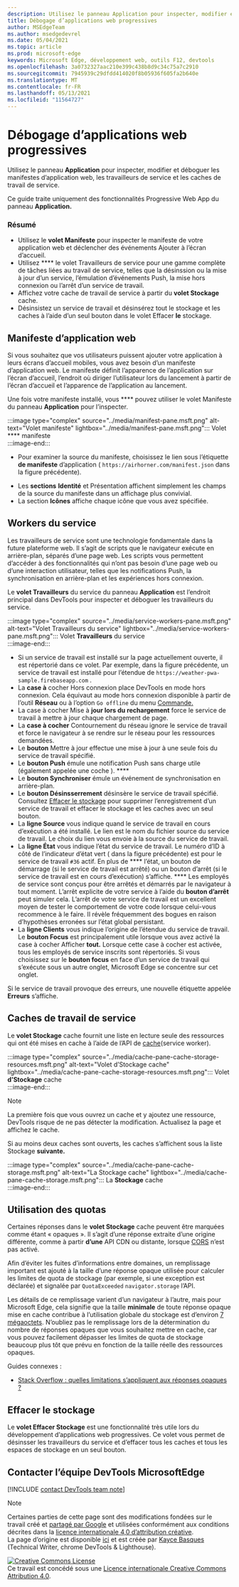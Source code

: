 ```yaml
---
description: Utilisez le panneau Application pour inspecter, modifier et déboguer les manifestes d’application web, les travailleurs de service et les caches de travail de service.
title: Débogage d’applications web progressives
author: MSEdgeTeam
ms.author: msedgedevrel
ms.date: 05/04/2021
ms.topic: article
ms.prod: microsoft-edge
keywords: Microsoft Edge, développement web, outils F12, devtools
ms.openlocfilehash: 3a0732327aac210e399c438b8d9c34c75a7c2910
ms.sourcegitcommit: 7945939c29dfdd414020f8b05936f605fa2b640e
ms.translationtype: MT
ms.contentlocale: fr-FR
ms.lasthandoff: 05/13/2021
ms.locfileid: "11564727"
---
```

<!-- Copyright Kayce Basques 

   Licensed under the Apache License, Version 2.0 (the "License");
   you may not use this file except in compliance with the License.
   You may obtain a copy of the License at

       https://www.apache.org/licenses/LICENSE-2.0

   Unless required by applicable law or agreed to in writing, software
   distributed under the License is distributed on an "AS IS" BASIS,
   WITHOUT WARRANTIES OR CONDITIONS OF ANY KIND, either express or implied.
   See the License for the specific language governing permissions and
   limitations under the License.  -->  
# <a name="debug-progressive-web-apps"></a>Débogage d’applications web progressives  

Utilisez le panneau **Application** pour inspecter, modifier et déboguer les manifestes d’application web, les travailleurs de service et les caches de travail de service.  

<!--Related Guides:  

*   [Progressive Web Apps](/web/progressive-web-apps)  -->

<!--TODO:  Link web "Progressive Web Apps" section when available. -->

Ce guide traite uniquement des fonctionnalités Progressive Web App du panneau **Application.**  <!--If you're looking for help on the other panes, check out the last section of this guide, [Other Application panel guides](#other-application-panel-guides).  -->

<!--TODO:  Link to sections when available. -->

### <a name="summary"></a>Résumé  

*   Utilisez le **volet Manifeste** pour inspecter le manifeste de votre application web et déclencher des événements Ajouter à l’écran d’accueil.  
*   Utilisez **** le volet Travailleurs de service pour une gamme complète de tâches liées au travail de service, telles que la désinssion ou la mise à jour d’un service, l’émulation d’événements Push, la mise hors connexion ou l’arrêt d’un service de travail.  
*   Affichez votre cache de travail de service à partir du **volet Stockage** cache.  
*   Désinsistez un service de travail et désinsérez tout le stockage et les caches à l’aide d’un seul bouton dans le volet Effacer **le** stockage.  
    
## <a name="web-app-manifest"></a>Manifeste d’application web  

Si vous souhaitez que vos utilisateurs puissent ajouter votre application à leurs écrans d’accueil mobiles, vous avez besoin d’un manifeste d’application web.  Le manifeste définit l’apparence de l’application sur l’écran d’accueil, l’endroit où diriger l’utilisateur lors du lancement à partir de l’écran d’accueil et l’apparence de l’application au lancement.  

<!--Related Guides:  

*   [Improve user experiences with a Web App Manifest](/web/fundamentals/web-app-manifest)  
*   [Using App Install Banners](/web/fundamentals/app-install-banners)  -->

<!--TODO:  Link to sections when available. -->

Une fois votre manifeste installé, vous **** pouvez utiliser le volet Manifeste du panneau **Application** pour l’inspecter.  

:::image type="complex" source="../media/manifest-pane.msft.png" alt-text="Volet manifeste" lightbox="../media/manifest-pane.msft.png":::
   Volet **** manifeste  
:::image-end:::  

*   Pour examiner la source du manifeste, choisissez le lien sous l’étiquette **de manifeste** d’application \( `https://airhorner.com/manifest.json` dans la figure précédente\).  
<!-- *   Choose the **Add to homescreen** button to simulate an Add to Homescreen event.  Check out the next section for more information.  -->  
*   Les **sections** **Identité** et Présentation affichent simplement les champs de la source du manifeste dans un affichage plus convivial.  
*   La section **Icônes** affiche chaque icône que vous avez spécifiée.  
    
<!--### Simulate Add to Homescreen events  -->

<!--A web app may only be added to a homescreen when the site is visited at least twice, with at least five minutes between visits.  While developing or debugging your Add to Homescreen workflow, the criteria is potentially inconvenient.  
The **Add to homescreen** button on the **App Manifest** pane lets you simulate Add to Homescreen events whenever you want.  -->

<!--You may test out this feature with the [Microsoft I/O 2016 progressive web app](https://events.alpahabet.com/io2016/), which has proper support for Add to Homescreen.  Choosing on **Add to Homescreen** while the app is open prompts Microsoft Edge to display the "add this site to your shelf" banner, which is the desktop equivalent of the "add to homescreen" banner for mobile devices.  -->

<!--  
:::image type="complex" source="../media/io.msft.png" alt-text="Add to desktop shelf" lightbox="../media/io.msft.png":::
   Add to desktop shelf  
:::image-end:::
-->  

<!--
> [!Tip]
> Keep the **Console** drawer open while simulating Add to Homescreen events.  The Console tells you if your manifest has any issues and logs other information about the Add to Homescreen lifecycle.  -->

<!--The **Add to Homescreen** feature may not yet simulate the workflow for mobile devices.  Notice how the "add to shelf" prompt was triggered in the screenshot above, even though DevTools is in Device Mode.  However, if you may successfully add your app to your desktop shelf, then it works for mobile, too.  -->

<!-- TODO: Rework content after sample app is created. -->

<!--If you want to test out the genuine mobile experience, you may connect a real mobile device to DevTools via **remote debugging**, and then choose the **Add to Homescreen** button \(on DevTools\) to trigger the "add to homescreen" prompt on the connected mobile device.  -->

<!--TODO:  Link Debug "remote debugging" sections when available. -->

## <a name="service-workers"></a>Workers du service  

Les travailleurs de service sont une technologie fondamentale dans la future plateforme web.  Il s’agit de scripts que le navigateur exécute en arrière-plan, séparés d’une page web.  Les scripts vous permettent d’accéder à des fonctionnalités qui n’ont pas besoin d’une page web ou d’une interaction utilisateur, telles que les notifications Push, la synchronisation en arrière-plan et les expériences hors connexion.  

<!--Related Guides:  

*   [Intro to Service Workers](/web/fundamentals/primers/service-worker)  
*   [Push Notifications: Timely, Relevant, and Precise](/web/fundamentals/push-notifications)  -->  
    
<!--TODO:  Link to sections when available. -->  

Le **volet Travailleurs** du service du panneau **Application** est l’endroit principal dans DevTools pour inspecter et déboguer les travailleurs du service.  

:::image type="complex" source="../media/service-workers-pane.msft.png" alt-text="Volet Travailleurs du service" lightbox="../media/service-workers-pane.msft.png":::
   Volet **Travailleurs** du service  
:::image-end:::  

*   Si un service de travail est installé sur la page actuellement ouverte, il est répertorié dans ce volet.  Par exemple, dans la figure précédente, un service de travail est installé pour l’étendue de `https://weather-pwa-sample.firebaseapp.com` .  
*   La **case à** cocher Hors connexion place DevTools en mode hors connexion.  Cela équivaut au mode hors connexion disponible à partir de l’outil **Réseau** ou à l’option `Go offline` du menu [Commande.][DevtoolsCommandMenuIndex]  
*   La case à cocher Mise à **jour lors du rechargement** force le service de travail à mettre à jour chaque chargement de page.  
*   La **case à cocher** Contournement du réseau ignore le service de travail et force le navigateur à se rendre sur le réseau pour les ressources demandées.  
*   Le **bouton** Mettre à jour effectue une mise à jour à une seule fois du service de travail spécifié.  
*   Le **bouton Push** émule une notification Push sans charge utile \(également appelée une coche \). ****  
*   Le **bouton Synchroniser** émule un événement de synchronisation en arrière-plan.  
*   Le **bouton Désinsserrement** désinsère le service de travail spécifié.  Consultez [Effacer le stockage](#clear-storage) pour supprimer l’enregistrement d’un service de travail et effacer le stockage et les caches avec un seul bouton.  
*   La **ligne Source** vous indique quand le service de travail en cours d’exécution a été installé.  Le lien est le nom du fichier source du service de travail.  Le choix du lien vous envoie à la source du service de travail.  
*   La **ligne État** vous indique l’état du service de travail.  Le numéro d’ID à côté de l’indicateur d’état vert \( dans la figure précédente\) est pour le service de travail `#36` actif.  En plus de **** l’état, un bouton de démarrage \(si le service de travail est arrêté\) ou un bouton d’arrêt \(si le service de travail est en cours d’exécution\) s’affiche. ****  Les employés de service sont conçus pour être arrêtés et démarrés par le navigateur à tout moment.  L’arrêt explicite de votre service à l’aide du **bouton d’arrêt** peut simuler cela.  L’arrêt de votre service de travail est un excellent moyen de tester le comportement de votre code lorsque celui-vous recommence à le faire.  Il révèle fréquemment des bogues en raison d’hypothèses erronées sur l’état global persistant.  
*   La **ligne Clients** vous indique l’origine de l’étendue du service de travail.  Le **bouton Focus** est principalement utile lorsque vous avez activé la case à cocher Afficher **tout.**  Lorsque cette case à cocher est activée, tous les employés de service inscrits sont répertoriés.  Si vous choisissez sur le **bouton focus** en face d’un service de travail qui s’exécute sous un autre onglet, Microsoft Edge se concentre sur cet onglet.  
    
Si le service de travail provoque des erreurs, une nouvelle étiquette appelée **Erreurs** s’affiche.  

<!--  
:::image type="complex" source="../media/sw-error.msft.png" alt-text="Service worker with errors" lightbox="../media/sw-error.msft.png":::
   Service worker with errors  
:::image-end:::
-->  

<!--TODO:  Capture Service Worker Errors sample when available. -->
<!--TODO:  Link Web "How tickle works" sections when available. -->

## <a name="service-worker-caches"></a>Caches de travail de service  

Le **volet Stockage** cache fournit une liste en lecture seule des ressources qui ont été mises en cache à l’aide de l’API de [cache][MDNWebCacheAPI]\(service worker\).  

:::image type="complex" source="../media/cache-pane-cache-storage-resources.msft.png" alt-text="Volet d’Stockage cache" lightbox="../media/cache-pane-cache-storage-resources.msft.png":::
   Volet **d’Stockage** cache  
:::image-end:::  

> [!NOTE]
> La première fois que vous ouvrez un cache et y ajoutez une ressource, DevTools risque de ne pas détecter la modification.  Actualisez la page et affichez le cache.  

Si au moins deux caches sont ouverts, les caches s’affichent sous la liste Stockage **suivante.**  

:::image type="complex" source="../media/cache-pane-cache-storage.msft.png" alt-text="La Stockage cache" lightbox="../media/cache-pane-cache-storage.msft.png":::
   La **Stockage** cache  
:::image-end:::  

## <a name="quota-usage"></a>Utilisation des quotas  

Certaines réponses dans le **volet Stockage** cache peuvent être marquées comme étant « opaques ».  Il s’agit d’une réponse extraite d’une origine différente, comme à partir **d’une** API CDN ou distante, lorsque [CORS][FetchHttpCorsProtocol] n’est pas activé.  

<!--TODO:  Link Web "CDN" section when available. -->  
<!--TODO:  Link Web "opaque" section when available. -->

Afin d’éviter les fuites d’informations entre domaines, un remplissage important est ajouté à la taille d’une réponse opaque utilisée pour calculer les limites de quota de stockage \(par exemple, si une exception est déclarée\) et signalée par `QuotaExceeded` `navigator.storage` l’API.  

<!--TODO:  Link Estimating "`navigator.storage` API" sections when available. -->

Les détails de ce remplissage varient d’un navigateur à l’autre, mais pour Microsoft Edge, cela signifie que la taille **minimale** de toute réponse opaque mise en cache contribue à l’utilisation globale du stockage est d’environ [7 mégaoctets][ChromiumIssues796060#c17].  N’oubliez pas le remplissage lors de la détermination du nombre de réponses opaques que vous souhaitez mettre en cache, car vous pouvez facilement dépasser les limites de quota de stockage beaucoup plus tôt que prévu en fonction de la taille réelle des ressources opaques.  

Guides connexes :  

*   [Stack Overflow : quelles limitations s’appliquent aux réponses opaques ?][StackOverflowLimitationsForOpaqueResponses]  
<!--*   [Alphabet work container: Understanding Storage Quota](/web/tools/Alphabet-work-container/guides/storage-quota#beware_of_opaque_responses)  -->
    
<!--TODO:  Link Work container storage quota for opaque responses section when available. -->

## <a name="clear-storage"></a>Effacer le stockage  

Le **volet Effacer Stockage** est une fonctionnalité très utile lors du développement d’applications web progressives.  Ce volet vous permet de désinsser les travailleurs du service et d’effacer tous les caches et tous les espaces de stockage en un seul bouton.  <!--Check out the section below to learn more.  -->

<!--Related Guides:  

*   [Clear Storage](/iterate/manage-data/local-storage#clear-storage)  -->
    
<!--TODO:  Link to sections when available. -->

<!--## Other Application panel guides   

Check out the guides below for more help on the other panes of the **Application** panel.  

Related Guides:  

*   [Inspect page resources](/iterate/manage-data/page-resources)  
*   [Inspect and manage local storage and caches](/iterate/manage-data/local-storage)  -->
    
## <a name="getting-in-touch-with-the-microsoft-edge-devtools-team"></a>Contacter l’équipe DevTools MicrosoftEdge  

[!INCLUDE [contact DevTools team note](../includes/contact-devtools-team-note.md)]  

<!-- links -->  

[DevtoolsCommandMenuIndex]: ../command-menu/index.md "Exécuter des commandes avec le menu de commande DevTools de Microsoft Edge | Microsoft Docs"  

[ChromiumIssues796060#c17]: https://bugs.chromium.org/p/chromium/issues/detail?id=796060#c17 "Chromium Problème 796060 : la valeur Stockage mise en cache augmente à chaque actualisation lorsque le code d’analyse se trouve dans le code html"  

[FetchHttpCorsProtocol]: https://fetch.spec.whatwg.org/#http-cors-protocol  

[MDNWebCacheAPI]: https://developer.mozilla.org/docs/Web/API/Cache "Cache : api web | MDN"  

[StackOverflowLimitationsForOpaqueResponses]: https://stackoverflow.com/q/39109789/385997 "Stack Overflow : quelles limitations s’appliquent aux réponses opaques ?"  

<!--[WebEstimatingAvailableStorageSpace]: whats-new/2017/08/estimating-available-storage-space  -->
<!--[RemoteDebugging]: /debug/remote-debugging/remote-debugging  -->

<!--[WebHowPushWorks]: /web/fundamentals/push-notifications/how-push-works  -->  
<!--[WebGlossaryCDN]: /web/fundamentals/glossary#CDN  -->
<!--[WebGlossaryOpaque]: /web/fundamentals/glossary#opaque-response  -->

> [!NOTE]
> Certaines parties de cette page sont des modifications fondées sur le travail créé et [partagé par Google][GoogleSitePolicies] et utilisées conformément aux conditions décrites dans la [licence internationale 4,0 d’attribution créative][CCA4IL].  
> La page d’origine est disponible [ici](https://developers.google.com/web/tools/chrome-devtools/progressive-web-apps) et est créée par [Kayce Basques][KayceBasques] \(Technical Writer, chrome DevTools \& Lighthouse\).  

[![Creative Commons License][CCby4Image]][CCA4IL]  
Ce travail est concédé sous une [Licence internationale Creative Commons Attribution 4.0][CCA4IL].  

[CCA4IL]: https://creativecommons.org/licenses/by/4.0  
[CCby4Image]: https://i.creativecommons.org/l/by/4.0/88x31.png  
[GoogleSitePolicies]: https://developers.google.com/terms/site-policies  
[KayceBasques]: https://developers.google.com/web/resources/contributors#kayce-basques  
